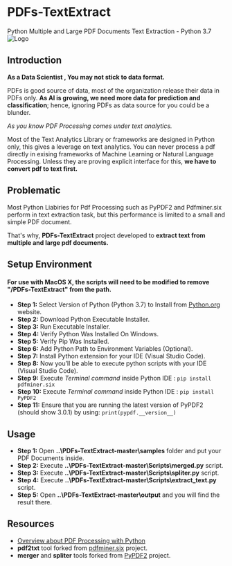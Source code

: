 # PDFs-TextExtract

Python Multiple and Large PDF Documents Text Extraction - Python 3.7
![Logo](XPDF.jpg)

## Introduction

**As a Data Scientist , You may not stick to data format.**

PDFs is good source of data, most of the organization release their data in PDFs only. **As AI is growing, we need more data for prediction and classification**; hence, ignoring PDFs as data source for you could be a blunder.

_As you know PDF Processing comes under text analytics._

Most of the Text Analytics Library or frameworks are designed in Python only, this gives a leverage on text analytics. You can never process a pdf directly in exising frameworks of Machine Learning or Natural Language Processing. Unless they are proving explicit interface for this, **we have to convert pdf to text first.**

## Problematic

Most Python Liabiries for Pdf Processing such as PyPDF2 and Pdfminer.six perform in text extraction task, but this performance is limited to a small and simple PDF document.

That's why, **PDFs-TextExtract** project developed to **extract text from multiple and large pdf documents.**

## Setup Environment

#### For use with MacOS X, the scripts will need to be modified to remove "/PDFs-TextExtract" from the path.

- **Step 1:** Select Version of Python (Python 3.7) to Install from [Python.org](https://www.python.org/) website.
- **Step 2:** Download Python Executable Installer.
- **Step 3:** Run Executable Installer.
- **Step 4:** Verify Python Was Installed On Windows.
- **Step 5:** Verify Pip Was Installed.
- **Step 6:** Add Python Path to Environment Variables (Optional).
- **Step 7:** Install Python extension for your IDE (Visual Studio Code).
- **Step 8:** Now you’ll be able to execute python scripts with your IDE (Visual Studio Code).
- **Step 9:** Execute _Terminal command_ inside Python IDE : `pip install pdfminer.six`
- **Step 10:** Execute _Terminal command_ inside Python IDE : `pip install PyPDF2`
- **Step 11:** Ensure that you are running the latest version of PyPDF2 (should show 3.0.1) by using: `print(pypdf.__version__)`

## Usage

- **Step 1:** Open **..\PDFs-TextExtract-master\samples** folder and put your PDF Documents inside.
- **Step 2:** Execute **..\PDFs-TextExtract-master\Scripts\merged.py** script.
- **Step 3:** Execute **..\PDFs-TextExtract-master\Scripts\spliter.py** script.
- **Step 4:** Execute **..\PDFs-TextExtract-master\Scripts\extract_text.py** script.
- **Step 5:** Open **..\PDFs-TextExtract-master\output** and you will find the result there.

## Resources

- [Overview about PDF Processing with Python](https://towardsdatascience.com/pdf-preprocessing-with-python-19829752af9f)
- **pdf2txt** tool forked from [pdfminer.six](https://github.com/pdfminer/pdfminer.six) project.
- **merger** and **spliter** tools forked from [PyPDF2](https://github.com/mstamy2/PyPDF2) project.
